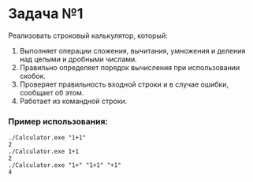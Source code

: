 # Задача №1
Реализовать строковый калькулятор, который: 
 
1. Выполняет операции сложения, вычитания, умножения и деления над целыми и дробными числами. 
2. Правильно определяет порядок вычисления при использовании скобок. 
3. Проверяет правильность входной строки и в случае ошибки, сообщает об этом. 
4. Работает из командной строки. 

### Пример использования:

    ./Calculator.exe "1+1"
    2
    ./Calculator.exe 1+1
    2
    ./Calculator.exe "1+" "1+1" "+1"
    4
